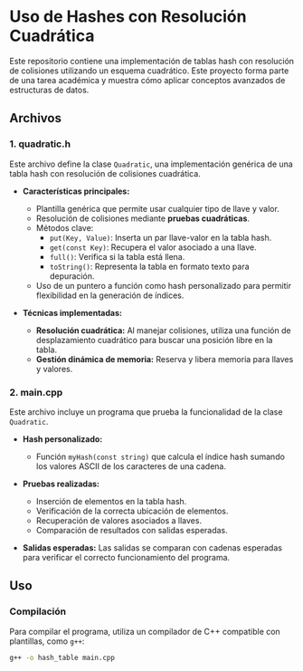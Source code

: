 # Uso de Hashes con Resolución Cuadrática

Este repositorio contiene una implementación de tablas hash con resolución de colisiones utilizando un esquema cuadrático. Este proyecto forma parte de una tarea académica y muestra cómo aplicar conceptos avanzados de estructuras de datos.

## Archivos

### 1. **quadratic.h**
Este archivo define la clase `Quadratic`, una implementación genérica de una tabla hash con resolución de colisiones cuadrática.

- **Características principales:**
  - Plantilla genérica que permite usar cualquier tipo de llave y valor.
  - Resolución de colisiones mediante **pruebas cuadráticas**.
  - Métodos clave:
    - `put(Key, Value)`: Inserta un par llave-valor en la tabla hash.
    - `get(const Key)`: Recupera el valor asociado a una llave.
    - `full()`: Verifica si la tabla está llena.
    - `toString()`: Representa la tabla en formato texto para depuración.
  - Uso de un puntero a función como hash personalizado para permitir flexibilidad en la generación de índices.

- **Técnicas implementadas:**
  - **Resolución cuadrática:** Al manejar colisiones, utiliza una función de desplazamiento cuadrático para buscar una posición libre en la tabla.
  - **Gestión dinámica de memoria:** Reserva y libera memoria para llaves y valores.

### 2. **main.cpp**
Este archivo incluye un programa que prueba la funcionalidad de la clase `Quadratic`.

- **Hash personalizado:**
  - Función `myHash(const string)` que calcula el índice hash sumando los valores ASCII de los caracteres de una cadena.

- **Pruebas realizadas:**
  - Inserción de elementos en la tabla hash.
  - Verificación de la correcta ubicación de elementos.
  - Recuperación de valores asociados a llaves.
  - Comparación de resultados con salidas esperadas.

- **Salidas esperadas:**
  Las salidas se comparan con cadenas esperadas para verificar el correcto funcionamiento del programa.

## Uso

### Compilación
Para compilar el programa, utiliza un compilador de C++ compatible con plantillas, como `g++`:

```bash
g++ -o hash_table main.cpp
